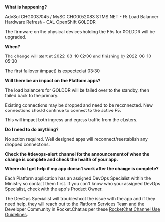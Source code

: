
**What is happening?**

AdvSol CHG0037045 / MySC CHG0052083 STMS NET - F5 Load Balancer Hardware Refresh - CAL OpenShift GOLDDR

The firmware on the physical devices holding the F5s for GOLDDR will be upgraded.

**When?**

The change will start at 2022-08-10 02:30 and finishing by 2022-08-10 05:30

The first failover (impact)  is expected at 03:30

**Will there be an impact on the Platform apps?**

The load balancers for GOLDDR will be failed over to the standby, then failed back to the primary.

Existing connections may be dropped and need to be reconnected. New connections should continue to connect to the active F5.

This will impact both ingress and egress traffic from the clusters.

**Do I need to do anything?**

No action required. Well designed apps will reconnect/reestablish any dropped connections.

**Check the #devops-alert channel for the announcement of when the change is complete and check the health of your app.**

**Where do I get help if my app doesn't work after the change is complete?**

Each Platform application has an assigned DevOps Specialist within the Ministry so contact them first. If you don't know who your assigned DevOps Specialist, check with the app's Product Owner.

The DevOps Specialist will troubleshoot the issue with the app and if they need help, they will reach out to the Platform Services Team and the Developer Community in Rocket.Chat as per these [RocketChat Channel Use Guidelines](
https://developer.gov.bc.ca/Getting-human-support-for-issues-not-covered-by-devops-requests).

